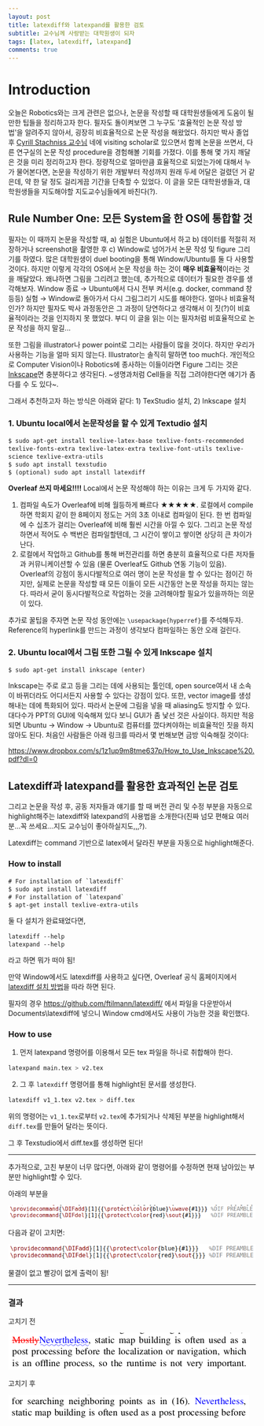```yaml
---
layout: post
title: latexdiff와 latexpand를 활용한 검토
subtitle: 교수님께 사랑받는 대학원생이 되자
tags: [latex, latexdiff, latexpand]
comments: true
---
```


# Introduction

오늘은 Robotics와는 크게 관련은 없으나, 논문을 작성할 때 대학원생들에게 도움이 될만한 팁들을 정리하고자 한다. 필자도 돌이켜보면 그 누구도 '효율적인 논문 작성 방법'을 알려주지 않아서, 굉장히 비효율적으로 논문 작성을 해왔었다. 
하지만 박사 졸업 후 [Cyrill Stachniss 교수님](https://www.ipb.uni-bonn.de/) 네에 visiting scholar로 있으면서 함께 논문을 쓰면서, 다른 연구실의 논문 작성 procedure을 경험해볼 기회를 가졌다.
이를 통해 몇 가지 깨달은 것을 미리 정리하고자 한다. 정량적으로 얼마만큼 효율적으로 되었는가에 대해서 누가 물어본다면, 논문을 작성하기 위한 개발부터 작성까지 원래 두세 어달은 걸렸던 거 같은데, 약 한 달 정도 걸리게끔 기간을 단축할 수 있었다.
이 글을 모든 대학원생들과, 대학원생들을 지도해야할 지도교수님들에게 바친다(?). 

## Rule Number One: 모든 System을 한 OS에 통합할 것

필자는 이 때까지 논문을 작성할 때, a) 실험은 Ubuntu에서 하고 b) 데이터를 적절히 저장하거나 screenshot을 촬영한 후 c) Window로 넘어가서 논문 작성 및 figure 그리기를 하였다.
많은 대학원생이 duel booting을 통해 Window/Ubuntu를 둘 다 사용할 것이다. 
하지만 이렇게 각각의 OS에서 논문 작성을 하는 것이 **매우 비효율적**이라는 것을 깨달았다. 왜냐하면 그림을 그리려고 했는데, 추가적으로 데이터가 필요한 경우를 생각해보자. Window 종료 → Ubuntu에서 다시 전부 켜서(e.g. docker, command 창 등등) 실험 → Window로 돌아가서 다시 그림그리기 시도를 해야한다. 얼마나 비효율적인가? 하지만 필자도 박사 과정동안은 그 과정이 당연하다고 생각해서 이 짓(?)이 비효율적이라는 것을 인지하지 못 했었다. 부디 이 글을 읽는 이는 필자처럼 비효율적으로 논문 작성을 하지 말길...

또한 그림을 illustrator나 power point로 그리는 사람들이 많을 것이다. 하지만 우리가 사용하는 기능을 얼마 되지 않는다. Illustrator는 솔직히 말하면 too much다. 개인적으로 Computer Vision이나 Robotics에 종사하는 이들이라면 Figure 그리는 것은 [Inkscape](https://inkscape.org/)면 충분하다고 생각된다. ~생명과처럼 Cell들을 직접 그려야한다면 얘기가 좀 다를 수 도 있다~.

그래서 추천하고자 하는 방식은 아래와 같다: 1) TexStudio 설치, 2) Inkscape 설치

### 1. Ubuntu local에서 논문작성을 할 수 있게 Textudio 설치

```
$ sudo apt-get install texlive-latex-base texlive-fonts-recommended texlive-fonts-extra texlive-latex-extra texlive-font-utils texlive-science texlive-extra-utils
$ sudo apt install texstudio
$ (optional) sudo apt install latexdiff
```    
**Overleaf 쓰지 마세요!!!!** Local에서 논문 작성해야 하는 이유는 크게 두 가지와 같다.

1. 컴파일 속도가 Overleaf에 비해 월등하게 빠르다 ★★★★★. 로컬에서 compile하면 학회지 같이 한 8페이지 정도는 거의 3초 이내로 컴파일이 된다. 한 번 컴파일에 수 십초가 걸리는 Overleaf에 비해 훨씬 시간을 아낄 수 있다. 그리고 논문 작성하면서 적어도 수 백번은 컴파일할텐데, 그 시간이 쌓이고 쌓이면 상당히 큰 차이가 난다.
2. 로컬에서 작업하고 Github를 통해 버전관리를 하면 충분히 효율적으로 다른 저자들과 커뮤니케이션할 수 있음 (물론 Overleaf도 Github 연동 기능이 있음). Overleaf의 강점이 동시다발적으로 여러 명이 논문 작성을 할 수 있다는 점이긴 하지만, 실제로 논문을 작성할 때 모든 이들이 모든 시간동안 논문 작성을 하지는 않는다. 따라서 굳이 동시다발적으로 작업하는 것을 고려해야할 필요가 있을까하는 의문이 있다.

추가로 꿀팁을 주자면 논문 작성 동안에는 `\usepackage{hyperref}`를 주석해두자. Reference의 hyperlink를 만드는 과정이 생각보다 컴파일하는 동안 오래 걸린다.


### 2. Ubuntu local에서 그림 또한 그릴 수 있게 Inkscape 설치

```
$ sudo apt-get install inkscape (enter)
```

Inkscape는 주로 로고 등을 그리는 데에 사용되는 툴인데, open source여서 내 소속이 바뀌더라도 어디서든지 사용할 수 있다는 강점이 있다. 또한, vector image를 생성해내는 데에 특화되어 있다. 따라서 논문에 그림을 넣을 때 aliasing도 방지할 수 있다. 대다수가 PPT의 GUI에 익숙해져 있다 보니 GUI가 좀 낯선 것은 사실이다. 하지만 적응되면 Ubuntu → Window → Ubuntu로 컴퓨터를 껐다켜야하는 비효율적인 짓을 하지 않아도 된다. 처음인 사람들은 아래 링크를 따라서 몇 번해보면 금방 익숙해질 것이다: 

https://www.dropbox.com/s/1z1up9m8tme637p/How_to_Use_Inkscape%20.pdf?dl=0



## Latexdiff과 latexpand를 활용한 효과적인 논문 검토

그리고 논문을 작성 후, 공동 저자들과 얘기를 할 때 버전 관리 및 수정 부분을 자동으로 highlight해주는 latexdiff와 latexpand의 사용법을 소개한다(진짜 넘모 편해요 여러분...꼭 쓰세요...지도 교수님이 좋아하실지도,,,?).

Latexdiff는 command 기반으로 latex에서 달라진 부분을 자동으로 highlight해준다.

### How to install

```
# For installation of `latexdiff`
$ sudo apt install latexdiff
# For installation of `latexpand`
$ apt-get install texlive-extra-utils
```

둘 다 설치가 완료돼었다면, 
```
latexdiff --help
latexpand --help
```
라고 하면 뭐가 떠야 됨!

만약 Window에서도 latexdiff를 사용하고 싶다면, Overleaf 공식 홈페이지에서 [latexdiff 설치 방법](https://www.overleaf.com/learn/latex/Articles/Using_Latexdiff_For_Marking_Changes_To_Tex_Documents)을 따라 하면 된다.

필자의 경우 https://github.com/ftilmann/latexdiff/ 에서 파일을 다운받아서 Documents\latexdiff에 넣으니 Window cmd에서도 사용이 가능한 것을 확인했다.


### How to use

1. 먼저 latexpand 명령어를 이용해서 모든 tex 파일을 하나로 취합해야 한다.

```bash
latexpand main.tex > v2.tex
```

2. 그 후 `latexdiff` 명령어를 통해 highlight된 문서를 생성한다. 

```bash
latexdiff v1_1.tex v2.tex > diff.tex
```

위의 명령어는 `v1_1.tex`로부터 `v2.tex`에 추가되거나 삭제된 부분을 highlight해서 `diff.tex`를 만들어 달라는 뜻이다.

그 후 Texstudio에서 diff.tex를 생성하면 된다!

---
추가적으로, 고친 부분이 너무 많다면, 아래와 같이 명령어를 수정하면 현재 남아있는 부분만 highlight할 수 있다.

아래의 부분을 

![lb_command](../img/latexdiff_before_command.png)

다음과 같이 고치면:

![la_command](../img/latexdiff_after_command.png)

물결이 없고 빨강이 없게 출력이 됨! 

---

### 결과

고치기 전

![lb_manuscript](../img/latexdiff_before_manuscript.png)

고치기 후

![la_manuscript](../img/latexdiff_after_manuscript.png)
